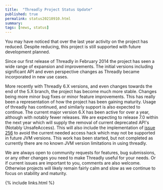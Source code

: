 ```yaml
---
title:  "Threadly Project Status Update"
published: true
permalink: status20210910.html
summary: 
tags: [news, status]
---
```


You may have noticed that over the last year activity on the project has reduced.  Despite reducing, this project is still supported with future development planned.

Since our first release of Threadly in February 2014 the project has seen a wide range of expansion and improvements.  The initial versions including significant API and even perspective changes as Threadly became incorporated in new use cases.

More recently with Threadly 6.X versions, and even changes towards the end of the 5.X branch, the project has become much more stable.  Changes being more minor bug fixes or minor feature improvements.  This has really been a representation of how the project has been gaining maturity.  Usage of threadly has continued, and similarly support is also expected to continue.  The current major version 6.X has been active for over a year, although with notably fewer releases.  We are expecting to release 7.0 within the next year which will supply the removal of current deprecated API's (Notably UnsafeAccess).  This will also include the implementation of <a href="https://github.com/threadly/threadly/issues/256">issue 256</a> to avoid the current needed access hack which may not be supported in future JVM versions.  This work has been started, but not completed as currently there are no known JVM version limitations in using threadly.

We are always open to community requests for features, bug submissions, or any other changes you need to make Threadly useful for your needs.  Or if current issues are important to you, comments are also welcome.  Otherwise projects will likely remain fairly calm and slow as we continue to focus on stability and maturity.

{% include links.html %}
